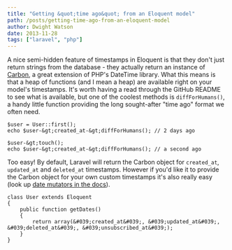 ```yaml
---
title: "Getting &quot;time ago&quot; from an Eloquent model"
path: /posts/getting-time-ago-from-an-eloquent-model
author: Dwight Watson
date: 2013-11-28
tags: ["laravel", "php"]
---
```


A nice semi-hidden feature of timestamps in Eloquent is that they don&#039;t just return strings from the database - they actually return an instance of [Carbon](https://github.com/briannesbitt/Carbon), a great extension of PHP&#039;s DateTime library. What this means is that a heap of functions (and I mean a heap) are available right on your model&#039;s timestamps. It&#039;s worth having a read through the GitHub README to see what is available, but one of the coolest methods is `diffForHumans()`, a handy little function providing the long sought-after &quot;time ago&quot; format we often need.

    $user = User::first();
	echo $user-&gt;created_at-&gt;diffForHumans(); // 2 days ago
	
	$user-&gt;touch();
	echo $user-&gt;created_at-&gt;diffForHumans(); // a second ago
	
Too easy! By default, Laravel will return the Carbon object for `created_at`, `updated_at` and `deleted_at` timestamps. However if you&#039;d like it to provide the Carbon object for your own custom timestamps it&#039;s also really easy (look up [date mutators in the docs](http://laravel.com/docs/eloquent#date-mutators)).

    class User extends Eloquent
	{
	    public function getDates()
		{
			return array(&#039;created_at&#039;, &#039;updated_at&#039;, &#039;deleted_at&#039;, &#039;unsubscribed_at&#039;);
		}
	}
